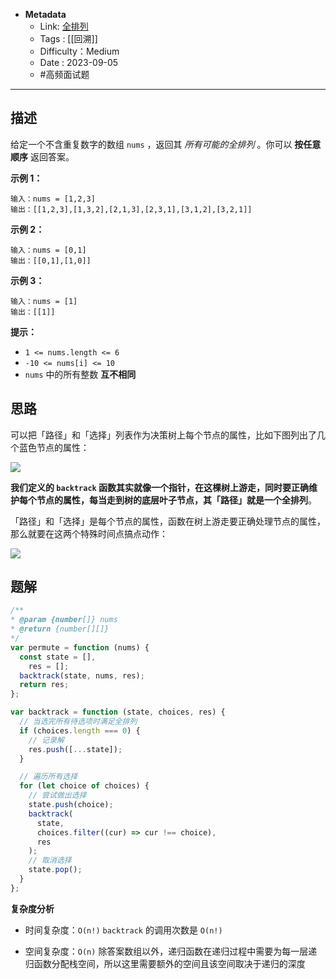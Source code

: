 - **Metadata**
	- Link: [全排列](https://leetcode.cn/problems/permutations/description/ "https://leetcode.cn/problems/permutations/description/")
	- Tags : [[回溯]]
	- Difficulty：Medium
	- Date : 2023-09-05
	- #高频面试题
---

## 描述

给定一个不含重复数字的数组 `nums` ，返回其 _所有可能的全排列_ 。你可以 **按任意顺序** 返回答案。

**示例 1：**

```
输入：nums = [1,2,3]
输出：[[1,2,3],[1,3,2],[2,1,3],[2,3,1],[3,1,2],[3,2,1]]
```

**示例 2：**

```
输入：nums = [0,1]
输出：[[0,1],[1,0]]
```

**示例 3：**

```
输入：nums = [1]
输出：[[1]]
```

**提示：**

- `1 <= nums.length <= 6`
- `-10 <= nums[i] <= 10`
- `nums` 中的所有整数 **互不相同**

## 思路

可以把「路径」和「选择」列表作为决策树上每个节点的属性，比如下图列出了几个蓝色节点的属性：

![](https://labuladong.github.io/algo/images/backtracking/3.jpg)

**我们定义的 `backtrack` 函数其实就像一个指针，在这棵树上游走，同时要正确维护每个节点的属性，每当走到树的底层叶子节点，其「路径」就是一个全排列**。

「路径」和「选择」是每个节点的属性，函数在树上游走要正确处理节点的属性，那么就要在这两个特殊时间点搞点动作：

![](https://labuladong.github.io/algo/images/backtracking/5.jpg)

## 题解

```js
/**
* @param {number[]} nums
* @return {number[][]}
*/
var permute = function (nums) {
  const state = [],
    res = [];
  backtrack(state, nums, res);
  return res;
};

var backtrack = function (state, choices, res) {
  // 当选完所有待选项时满足全排列
  if (choices.length === 0) {
    // 记录解
    res.push([...state]);
  }

  // 遍历所有选择
  for (let choice of choices) {
    // 尝试做出选择
    state.push(choice);
    backtrack(
      state,
      choices.filter((cur) => cur !== choice),
      res
    );
    // 取消选择
    state.pop();
  }
};
```

**复杂度分析**

- 时间复杂度：`O(n!)` `backtrack` 的调用次数是 `O(n!)`

- 空间复杂度：`O(n)` 除答案数组以外，递归函数在递归过程中需要为每一层递归函数分配栈空间，所以这里需要额外的空间且该空间取决于递归的深度
